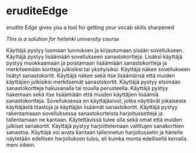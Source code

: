 # eruditeEdge
erudite Edge gives you a tool for getting your vocab skills sharpened

*This is a solution for helsinki university course*

Käyttäjä pystyy luomaan tunnuksen ja kirjautumaan sisään sovellukseen.
Käyttäjä pystyy lisäämään sovellukseen sanastokortteja. Lisäksi käyttäjä pystyy muokkaamaan ja poistamaan lisäämiään sanastokortteja ja merkitsemään kortteja julkisiksi tai yksityisiksi.
Käyttäjä näkee sovellukseen lisätyt sanastokortit. Käyttäjä näkee sekä itse lisäämänsä että muiden käyttäjien julkisiksi merkitsemät sanastokortit.
Käyttäjä pystyy etsimään sanastokortteja hakusanalla tai muulla perusteella. Käyttäjä pystyy hakemaan sekä itse lisäämiään että muiden käyttäjien lisäämiä sanastokortteja.
Sovelluksessa on käyttäjäsivut, jotka näyttävät jokaisesta käyttäjästä tilastoja ja käyttäjän lisäämät sanastokortit.
Käyttäjä pystyy rakentamaaan sovelluksessa sanastokorteista harjoitussettejä ja tallentamaan ne kantaan. Käytettävissä tulee olla sekä omat että muiden julkiset sanakortit.
Käyttäjä pystyy harjoittelemaan valittujen sanakorttien sanastoa.
Käyttäjä voi avata kantaan tallennetun harjoitussetin ja hänelle näytetään edellisen harjoituksen tulos, eli kuinka monta edellisellä kerralla meni oikein.
